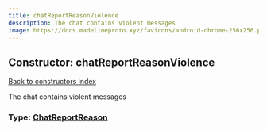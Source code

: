 ```yaml
---
title: chatReportReasonViolence
description: The chat contains violent messages
image: https://docs.madelineproto.xyz/favicons/android-chrome-256x256.png
---
```

## Constructor: chatReportReasonViolence  
[Back to constructors index](index.md)



The chat contains violent messages




### Type: [ChatReportReason](../types/ChatReportReason.md)


